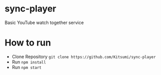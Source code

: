 # sync-player
Basic YouTube watch together service

# How to run
- Clone Repository `git clone https://github.com/Kitsumi/sync-player`
- Run `npm install`
- Run `npm start`
